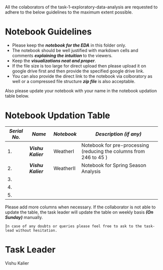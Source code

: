 

All the colaborators of the task-1-exploratory-data-analysis are requested to adhere to the below guidelines to the maximum extent possible.

# Notebook Guidelines

 -  Please keep the <b><i>notebook for the EDA</i></b> in this folder only.
 -  The notebook should be well justified with markdown cells and comments <b><i>explaining the intuition </i></b> to the viewers.
 -  Keep the <b><i>visualizations neat and proper</i></b>.
 -  If the file size is too large for direct upload then please upload it on google drive first and then provide the specified google drive link. 
 -  You can also provide the direct link to the notebook via colboratory as well or a compressed file structure <b><i>zip file</i></b> is also acceptable.


Also please update your notebook with your name in the notebook updation table below.

# Notebook Updation Table

| <b><i>Serial No. | <b><i>Name | <b><i>Notebook | <b><i>Description (if any) |
|-|-|-|-|
| 1. | <b><i>Vishu Kalier | WeatherI | Notebook for pre-processing (reducing the columns from 246 to 45 ) |
| 2. | <b><i>Vishu Kalier | WeatherII | Notebook for Spring Season Analysis |
| 3. | | |
| 4. | | |
| 5. | | |

Please add more columns when necessary. If the collaborator is not able to update the table, the task leader will update the table on weekly basis <b><i>(On Sunday)</i></b> manually.

    In case of any doubts or queries please feel free to ask to the task-lead without hesitation.


 # Task Leader
   Vishu Kalier
